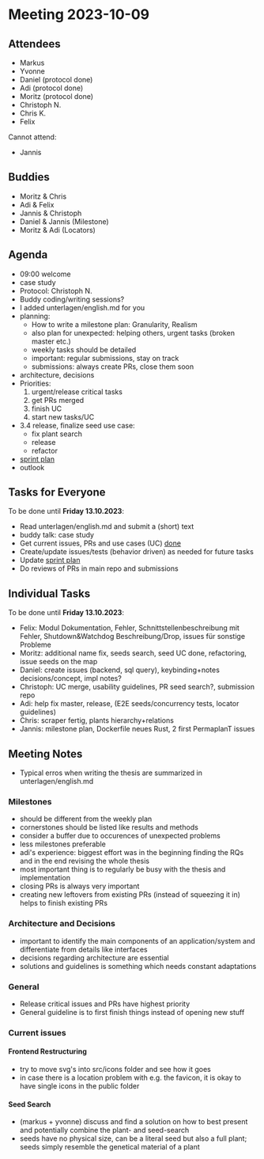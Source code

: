 # Meeting 2023-10-09

## Attendees

- Markus
- Yvonne
- Daniel (protocol done)
- Adi (protocol done)
- Moritz (protocol done)
- Christoph N.
- Chris K.
- Felix

Cannot attend:

- Jannis

## Buddies

- Moritz & Chris
- Adi & Felix
- Jannis & Christoph
- Daniel & Jannis (Milestone)
- Moritz & Adi (Locators)

## Agenda

- 09:00 welcome
- case study
- Protocol: Christoph N.
- Buddy coding/writing sessions?
- I added unterlagen/english.md for you
- planning:
  - How to write a milestone plan: Granularity, Realism
  - also plan for unexpected: helping others, urgent tasks (broken master etc.)
  - weekly tasks should be detailed
  - important: regular submissions, stay on track
  - submissions: always create PRs, close them soon
- architecture, decisions
- Priorities:
  1. urgent/release critical tasks
  2. get PRs merged
  3. finish UC
  4. start new tasks/UC
- 3.4 release, finalize seed use case:
  - fix plant search
  - release
  - refactor
- [sprint plan](https://github.com/orgs/ElektraInitiative/projects/4/)
- outlook

## Tasks for Everyone

To be done until **Friday 13.10.2023**:

- Read unterlagen/english.md and submit a (short) text
- buddy talk: case study
- Get current issues, PRs and use cases (UC) [done](../usecases/README.md)
- Create/update issues/tests (behavior driven) as needed for future tasks
- Update [sprint plan](https://github.com/orgs/ElektraInitiative/projects/4/)
- Do reviews of PRs in main repo and submissions

## Individual Tasks

To be done until **Friday 13.10.2023**:

- Felix: Modul Dokumentation, Fehler, Schnittstellenbeschreibung mit Fehler, Shutdown&Watchdog Beschreibung/Drop, issues für sonstige Probleme
- Moritz: additional name fix, seeds search, seed UC done, refactoring, issue seeds on the map
- Daniel: create issues (backend, sql query), keybinding+notes decisions/concept, impl notes?
- Christoph: UC merge, usability guidelines, PR seed search?, submission repo
- Adi: help fix master, release, (E2E seeds/concurrency tests, locator guidelines)
- Chris: scraper fertig, plants hierarchy+relations
- Jannis: milestone plan, Dockerfile neues Rust, 2 first PermaplanT issues

## Meeting Notes

- Typical erros when writing the thesis are summarized in unterlagen/english.md

### Milestones

- should be different from the weekly plan
- cornerstones should be listed like results and methods
- consider a buffer due to occurences of unexpected problems
- less milestones preferable
- adi's experience: biggest effort was in the beginning finding the RQs and in the end revising the whole thesis
- most important thing is to regularly be busy with the thesis and implementation
- closing PRs is always very important
- creating new leftovers from existing PRs (instead of squeezing it in) helps to finish existing PRs

### Architecture and Decisions

- important to identify the main components of an application/system and differentiate from details like interfaces
- decisions regarding architecture are essential
- solutions and guidelines is something which needs constant adaptations

### General

- Release critical issues and PRs have highest priority
- General guideline is to first finish things instead of opening new stuff

### Current issues

#### Frontend Restructuring

- try to move svg's into src/icons folder and see how it goes
- in case there is a location problem with e.g. the favicon, it is okay to have single icons in the public folder

#### Seed Search

- (markus + yvonne) discuss and find a solution on how to best present and potentially combine the plant- and seed-search
- seeds have no physical size, can be a literal seed but also a full plant; seeds simply resemble the genetical material of a plant
